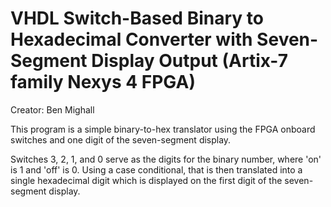 # VHDL Switch-Based Binary to Hexadecimal Converter with Seven-Segment Display Output (Artix-7 family Nexys 4 FPGA) 
Creator: Ben Mighall

This program is a simple binary-to-hex translator using the FPGA onboard switches and one digit of the seven-segment display.

Switches 3, 2, 1, and 0 serve as the digits for the binary number, where 'on' is 1 and 'off' is 0. Using a case conditional, that is then translated into a single hexadecimal digit which is displayed on the first digit of the seven-segment display.
